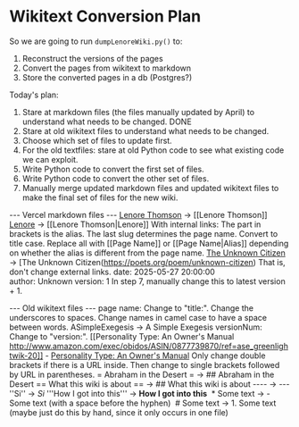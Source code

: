 # Wikitext Conversion Plan

So we are going to run `dumpLenoreWiki.py()` to:

1. Reconstruct the versions of the pages
2. Convert the pages from wikitext to markdown
3. Store the converted pages in a db (Postgres?)

Today's plan:
1. Stare at markdown files (the files manually updated by April) to understand what needs to be changed. DONE
2. Stare at old wikitext files to understand what needs to be changed.
3. Choose which set of files to update first.
4. For the old textfiles: stare at old Python code to see what existing code we can exploit.
5. Write Python code to convert the first set of files.
6. Write Python code to convert the other set of files.
7. Manually merge updated markdown files and updated wikitext files to make the final set of files for the new wiki.

--- Vercel markdown files ---
[Lenore Thomson](/wiki/main/typologists/lenore-thomson) -> [[Lenore Thomson]]
[Lenore](/wiki/main/typologists/lenore-thomson) -> [[Lenore Thomson|Lenore]]
With internal links:
The part in brackets is the alias.
The last slug determines the page name. Convert to title case.
Replace all with [[Page Name]] or [[Page Name|Alias]] depending on whether the alias is different from the page name.
[The Unknown Citizen](https://poets.org/poem/unknown-citizen) -> [The Unknown Citizen(https://poets.org/poem/unknown-citizen)
That is, don't change external links.
date: 2025-05-27 20:00:00  
author: Unknown
version: 1 In step 7, manually change this to latest version + 1.

--- Old wikitext files ---
page name: Change to "title:". Change the underscores to spaces.
Change names in camel case to have a space between words. ASimpleExegesis -> A Simple Exegesis
versionNum: Change to "version:".
[[Personality Type: An Owner's Manual http://www.amazon.com/exec/obidos/ASIN/0877739870/ref=ase_greenlightwik-20]] - [Personality Type: An Owner's Manual](http://www.amazon.com/exec/obidos/ASIN/0877739870/ref=ase_greenlightwik-20)
Only change double brackets if there is a URL inside. Then change to single brackets followed by URL in parentheses.
= Abraham in the Desert = -> ## Abraham in the Desert
== What this wiki is about == -> ## What this wiki is about
---- -> ---
''Si'' -> _Si_
'''How I got into this''' -> **How I got into this**
 \* Some text -> - Some text (with a space before the hyphen)
 # Some text -> 1. Some text (maybe just do this by hand, since it only occurs in one file)
